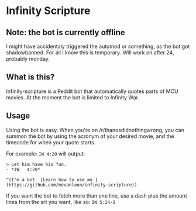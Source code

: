 # Infinity Scripture

## Note: the bot is currently offline
I might have accidentaly triggered the automod or something, as the bot got shadowbanned. For all I know this is temporary. Will work on after 24, probably monday.

## What is this?
Infinity-scripture is a Reddit bot that automatically quotes parts of MCU movies. At the moment the bot is limited to Infinity War.

## Usage

Using the bot is easy. When you're on /r/thanosdidnothingwrong, you can summon the bot by using the acronym of your desired movie, and the timecode for when your quote starts.

For example: `IW 4:20` will output:
```
> Let him have his fun.
- *IW	4:20*

^(I'm a bot. [Learn how to use me.](https://github.com/mevanloon/infinity-scripture))
```

If you want the bot to fetch more than one line, use a dash plus the amount lines from the srt you want, like so: `IW 5:24-2`
